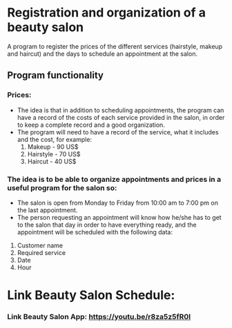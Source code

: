 # Registration and organization of a beauty salon
A program to register the prices of the different services (hairstyle, makeup and haircut) and the days to schedule an appointment at the salon.

## Program functionality 
### Prices:
* The idea is that in addition to scheduling appointments, the program can have a record of the costs of each service provided in the salon, in order to keep a complete record and a good organization.
* The program will need to have a record of the service, what it includes and the cost, for example:
    1. Makeup      -  90 US$ 
    2. Hairstyle   -  70 US$ 
    3. Haircut     -  40 US$
    
### The idea is to be able to organize appointments and prices in a useful program for the salon so:
* The salon is open from Monday to Friday from 10:00 am to 7:00 pm on the last appointment.
* The person requesting an appointment will know how he/she has to get to the salon that day in order to have everything ready, and the appointment will be scheduled with the following data:
1. Customer name
2. Required service
3. Date
4. Hour

# Link Beauty Salon Schedule: 
### Link Beauty Salon App: https://youtu.be/r8za5z5fR0I
